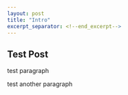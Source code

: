 ```yaml
---
layout: post
title: "Intro"
excerpt_separator: <!--end_excerpt-->
---
```


## Test Post
test paragraph
<!--end_excerpt-->
test another paragraph